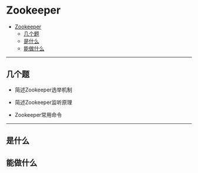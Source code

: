# Zookeeper

<!-- TOC -->

- [Zookeeper](#zookeeper)
    - [几个题](#几个题)
    - [是什么](#是什么)
    - [能做什么](#能做什么)

<!-- /TOC -->
---

## 几个题

- 简述Zookeeper选举机制

- 简述Zookeeper监听原理

- Zookeeper常用命令

-----

## 是什么

## 能做什么

